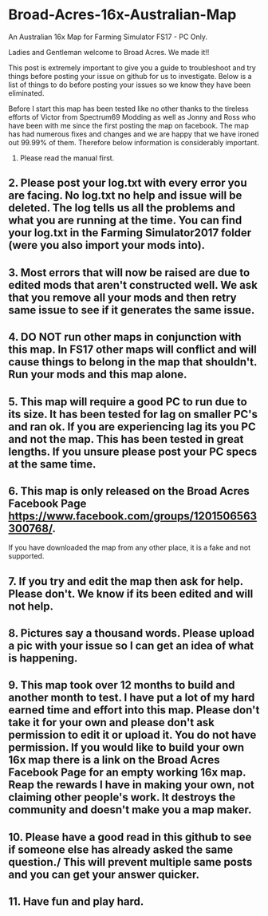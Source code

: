 # Broad-Acres-16x-Australian-Map
An Australian 16x Map for Farming Simulator FS17 - PC Only.


Ladies and Gentleman welcome to Broad Acres. We made it!!

This post is extremely important to give you a guide to troubleshoot and try things before posting your issue on github for us to investigate. Below is a list of things to do before posting your issues so we know they have been eliminated.

Before I start this map has been tested like no other thanks to the tireless efforts of Victor from Spectrum69 Modding as well as Jonny and Ross who have been with me since the first posting the map on facebook. The map has had numerous fixes and changes and we are happy that we have ironed out 99.99% of them. Therefore below information is considerably important.

 1. Please read the manual first.

## 2. Please post your log.txt with every error you are facing. No log.txt no help and issue will be deleted. The log tells us all the problems and what you are running at the time. You can find your log.txt in the Farming Simulator2017 folder (were you also import your mods into).

## 3. Most errors that will now be raised are due to edited mods that aren't constructed well. We ask that you remove all your mods and then retry same issue to see if it generates the same issue.

## 4. DO NOT run other maps in conjunction with this map. In FS17 other maps will conflict and will cause things to belong in the map that shouldn't. Run your mods and this map alone.

## 5. This map will require a good PC to run due to its size. It has been tested for lag on smaller PC's and ran ok. If you are experiencing lag its you PC and not the map. This has been tested in great lengths. If you unsure please post your PC specs at the same time.

## 6. This map is only released on the Broad Acres Facebook Page https://www.facebook.com/groups/1201506563300768/.
If you have downloaded the map from any other place, it is a fake and not supported.

## 7. If you try and edit the map then ask for help. Please don't. We know if its been edited and will not help.

## 8. Pictures say a thousand words. Please upload a pic with your issue so I can get an idea of what is happening.

## 9. This map took over 12 months to build and another month to test. I have put a lot of my hard earned time and effort into this map. Please don't take it for your own and please don't ask permission to edit it or upload it. You do not have permission. If you would like to build your own 16x map there is a link on the Broad Acres Facebook Page for an empty working 16x map. Reap the rewards I have in making your own, not claiming other people's work. It destroys the community and doesn't make you a map maker.

## 10. Please have a good read in this github to see if someone else has already asked the same question./ This will prevent multiple same posts and you can get your answer quicker.

## 11. Have fun and play hard.

